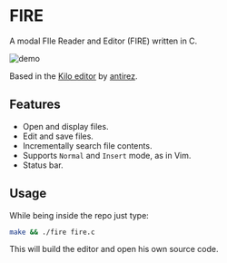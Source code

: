 # FIRE

A modal FIle Reader and Editor (FIRE) written in C.

![demo](https://user-images.githubusercontent.com/28630268/209904861-fd41b170-6f35-4c4f-8067-f628b70e2455.svg)



Based in the [Kilo editor](https://github.com/antirez/kilo) by
[antirez](http://antirez.com/latest/0).


## Features 
  - Open and display files.
  - Edit and save files.
  - Incrementally search file contents.
  - Supports `Normal` and `Insert` mode, as in Vim.
  - Status bar.

## Usage

While being inside the repo just type: 

```bash 
make && ./fire fire.c
```

This will build the editor and open his own source code.
